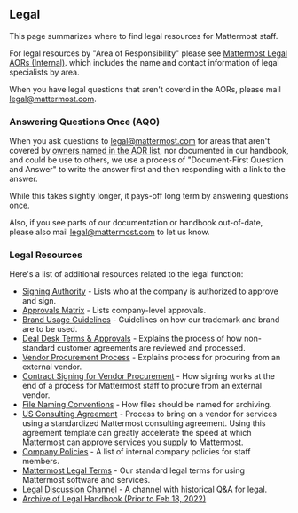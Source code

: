 ## Legal

This page summarizes where to find legal resources for Mattermost staff. 

For legal resources by "Area of Responsibility" please see [Mattermost Legal AORs (Internal)](https://docs.google.com/document/d/14KzrhszTlaibtM4APezTS8CFb1vaHxRsnkV9ZFef-Uc/edit). which includes the name and contact information of legal specialists by area.  

When you have legal questions that aren't coverd in the AORs, please mail legal@mattermost.com. 

### Answering Questions Once (AQO) 

When you ask questions to legal@mattermost.com for areas that aren't covered by [owners named in the AOR list](https://docs.google.com/document/d/14KzrhszTlaibtM4APezTS8CFb1vaHxRsnkV9ZFef-Uc/edit), nor documented in our handbook, and could be use to others, we use a process of "Document-First Question and Answer" to write the answer first and then responding with a link to the answer.

While this takes slightly longer, it pays-off long term by answering questions once. 

Also, if you see parts of our documentation or handbook out-of-date, please also mail legal@mattermost.com to let us know. 

### Legal Resources

Here's a list of additional resources related to the legal function: 

* [Signing Authority](https://handbook.mattermost.com/operations/operations/company-processes/company-agreements#who-can-sign-on-behalf-of-the-company) - Lists who at the company is authorized to approve and sign. 
* [Approvals Matrix](https://docs.google.com/spreadsheets/d/1fDIMiO0uydB_1zCUxZ4sGfSnBJ0P_49zbeQGgTqbYPI/edit#gid=1731392656) - Lists company-level approvals.
* [Brand Usage Guidelines](https://handbook.mattermost.com/operations/operations/company-processes/publishing/publishing-guidelines/brand-and-visual-design-guidelines) - Guidelines on how our trademark and brand are to be used. 
* [Deal Desk Terms & Approvals](https://handbook.mattermost.com/operations/sales/deal-desk) - Explains the process of how non-standard customer agreements are reviewed and processed. 
* [Vendor Procurement Process](https://handbook.mattermost.com/operations/finance/purchasing/how-to-procure-a-vendor-contract) - Explains process for procuring from an external vendor. 
* [Contract Signing for Vendor Procurement](https://handbook.mattermost.com/operations/finance/purchasing/contracts-and-signing) - How signing works at the end of a process for Mattermost staff to procure from an external vendor. 
* [File Naming Conventions](https://handbook.mattermost.com/operations/finance/naming-files-and-agreements) - How files should be named for archiving. 
* [US Consulting Agreement](https://handbook.mattermost.com/operations/finance/risk-management/mattermost-templated-agreements) - Process to bring on a vendor for services using a standardized Mattermost consulting agreement. Using this agreement template can greatly accelerate the speed at which Mattermost can approve services you supply to Mattermost. 
* [Company Policies](https://handbook.mattermost.com/operations/security/policies) - A list of internal company policies for staff members. 
* [Mattermost Legal Terms](https://mattermost.com/terms-of-service/) - Our standard legal terms for using Mattermost software and services. 
* [Legal Discussion Channel](https://community.mattermost.com/private-core/channels/legal) - A channel with historical Q&A for legal. 
* [Archive of Legal Handbook (Prior to Feb 18, 2022)](https://community.mattermost.com/boards/workspace/ezhqoc78aigo7poyrb9hy7u5jw/25b8db83-635b-4469-8c66-37774edbd0c5/ad1e7566-7232-4d88-84b0-7d328b10f1bc/cgprte3iuutdrfeujxgk6p6yw1y) 
